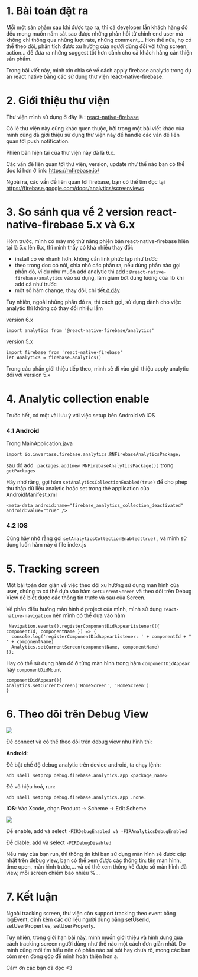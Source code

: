 # 1. Bài toán đặt ra
Mỗi một sản phẩm sau khi được tạo ra, thì cả developer lẫn khách hàng đó đều mong muốn nắm sát sao được những phản hồi từ chính end user mà không chỉ thông qua những lượt rate, những comment,... Hơn thế nữa, họ có thể theo dõi, phân tích được xu hướng của người dùng đối với từng screen, action... để đưa ra những suggest tốt hơn dành cho cả khách hàng cản thiện sản phẩm.

Trong bài viết này, mình xin chia sẻ về cách apply firebase analytic trong dự án react native bằng các sử dụng thư viện react-native-firebase.

# 2. Giới thiệu thư viện
Thư viện mình sử dụng ở đây là : [react-native-firebase](https://github.com/invertase/react-native-firebase)

Có lẽ thư viện này cũng khác quen thuộc, bởi trong một bài viết khác của mình cũng đã giới thiệu sử dụng thư viện này để handle các vấn đề liên quan tới push notification.

Phiên bản hiện tại của thư viện này đã là 6.x.

Các vấn đề liên quan tới thư viện, version, update như thế nào bạn có thể đọc kĩ hơn ở link:
https://rnfirebase.io/

Ngoài ra, các vấn đề liên quan tới firebase, bạn có thể tìm đọc tại 
https://firebase.google.com/docs/analytics/screenviews

# 3. So sánh qua về 2 version react-native-firebase 5.x và 6.x
Hôm trước, mình có mày mò thử nâng phiên bản react-native-firebase hiện tại là 5.x lên 6.x, thì mình thấy có khá nhiều thay đổi: 
- install có vẻ nhanh hơn, không cần link phức tạp như trước
- theo trong doc có nói, chia nhỏ các phần ra, nếu dùng phần nào gọi phần đó, ví dụ như muốn add analytic thì add : `@react-native-firebase/analytics` vào sử dụng, làm giảm bớt dung lượng của lib khi add cả như trước 
- một số hàm change, thay đổi, chi tiết[ ở đây](https://rnfirebase.io/releases/v6.4.0)

Tuy nhiên, ngoài những phần đó ra, thì cách gọi, sử dụng dành cho việc analytic thì không có thay đổi nhiều lắm

version 6.x
```
import analytics from '@react-native-firebase/analytics'
```

version 5.x
```
import firebase from 'react-native-firebase'
let Analytics = firebase.analytics()
```

Trong các phần giới thiệu tiếp theo, mình sẽ đi vào giới thiệu apply analytic đối với version 5.x 
# 4. Analytic collection enable
Trước hết, có một vài lưu ý với việc setup bên Android và IOS 

### 4.1 Android 
Trong MainApplication.java
```
import io.invertase.firebase.analytics.RNFirebaseAnalyticsPackage;
```
sau đó add ` packages.add(new RNFirebaseAnalyticsPackage())` trong `getPackages`

Hãy nhớ rằng, gọi hàm `setAnalyticsCollectionEnabled(true)` để cho phép thu thập dữ liệu analytic hoặc set trong thẻ application của AndroidManifest.xml
```
<meta-data android:name="firebase_analytics_collection_deactivated" android:value="true" />
```
### 4.2 IOS
Cũng hãy nhớ rằng gọi `setAnalyticsCollectionEnabled(true)` , và mình sử dụng luôn hàm này ở file index.js

# 5. Tracking screen
Một bài toán đơn giản về việc theo dõi xu hướng sử dụng màn hình của user, chúng ta có thể dựa vào hàm `setCurrentScreen` và theo dõi trên Debug View để biết được các thông tin trước và sau của Screen.

Về phần điều hướng màn hình ở project của mình, mình sử dụng `react-native-navigation` nên mình có thể dựa vào hàm

```
 Navigation.events().registerComponentDidAppearListener(({ componentId, componentName }) => {
  console.log('registerComponentDidAppearListener: ' + componentId + " " + componentName)
  Analytics.setCurrentScreen(componentName, componentName)
});
```

Hay có thể sử dụng hàm đó ở từng màn hình trong hàm `componentDidAppear` hay `componentDidMount`
```
componentDidAppear(){
Analytics.setCurrentScreen('HomeScreen', 'HomeScreen')
}
```

# 6. Theo dõi trên Debug View 
![](https://images.viblo.asia/aa1fcca7-48d7-4b13-8f89-d4347bcb762f.png)

Để connect và có thể theo dõi trên debug view như hình thì:

**Android**:

Để bật chế độ debug analytic trên device android, ta chạy lệnh:
```
adb shell setprop debug.firebase.analytics.app <package_name>
```

Để vô hiệu hoá, run: 
```
adb shell setprop debug.firebase.analytics.app .none.
```

**IOS**:
Vào Xcode, chọn Product -> Scheme -> Edit Scheme

![](https://images.viblo.asia/046a1223-c09a-4f75-aeb1-6bebcadd924a.png)

Để enable, add và select `-FIRDebugEnabled và -FIRAnalyticsDebugEnabled`

Để diable, add và select `-FIRDebugDisabled`

Nếu máy của bạn run, thì thông tin khi bạn sử dụng màn hình sẽ được cập nhật trên debug view, bạn có thể xem được các thông tin: tên màn hình, time open, màn hình trước,... 
và có thể xem thống kê được số màn hình đã view, mỗi screen chiếm bao nhiêu %...

# 7. Kết luận
Ngoài tracking screen, thư viện còn support tracking theo event bằng logEvent, đính kèm các dữ liệu người dùng bằng setUserId, setUserProperties, setUserProperty.

Tuy nhiên, trong giới hạn bài này, mình  muốn giới thiệu và hình dung qua cách tracking screen người dùng như thế nào một cách đơn giản nhất. Do mình cũng mới tìm hiểu nên có phần nào sai sót hay chưa rõ, mong các bạn còm men đóng góp để mình hoàn thiện hơn ạ.

Cám ơn các bạn đã đọc <3